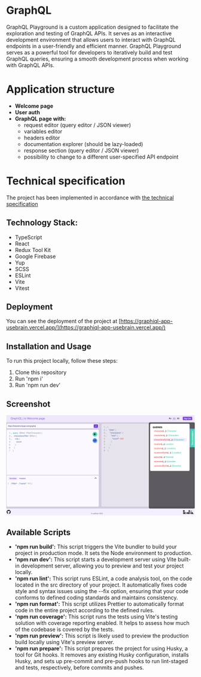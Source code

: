 # GraphQL
GraphQL Playground is a custom application designed to facilitate the exploration and testing of GraphQL APIs. It serves as an interactive development environment that allows users to interact with GraphQL endpoints in a user-friendly and efficient manner. GraphQL Playground serves as a powerful tool for developers to iteratively build and test GraphQL queries, ensuring a smooth development process when working with GraphQL APIs.

# Application structure
- **Welcome page**
- **User auth**
- **GraphQL page with:**
  - request editor (query editor / JSON viewer)
  - variables editor
  - headers editor
  - documentation explorer (should be lazy-loaded)
  - response section (query editor / JSON viewer)
  - possibility to change to a different user-specified API endpoint

# Technical specification
The project has been implemented in accordance with [the technical specification](https://github.com/rolling-scopes-school/tasks/blob/master/react/modules/graphiql.md)

## Technology Stack:
- TypeScript
- React
- Redux Tool Kit
- Google Firebase
- Yup
- SCSS
- ESLint
- Vite
- Vitest

## Deployment
You can see the deployment of the project at [https://graphiql-app-usebrain.vercel.app/](https://graphiql-app-usebrain.vercel.app/)

## Installation and Usage
To run this project locally, follow these steps:

1. Clone this repository
2. Run 'npm i'
3. Run 'npm run dev'

## Screenshot
![Screenshot 1](./src/assets/mainPageScreenShot.png)

## Available Scripts
- **'npm run build':** This script triggers the Vite bundler to build your project in production mode. It sets the Node environment to production.
- **'npm run dev':** This script starts a development server using Vite built-in development server, allowing you to preview and test your project locally.
- **'npm run lint':** This script runs ESLint, a code analysis tool, on the code located in the src directory of your project. It automatically fixes code style and syntax issues using the --fix option, ensuring that your code conforms to defined coding standards and maintains consistency.
- **'npm run format':** This script utilizes Prettier to automatically format code in the entire project according to the defined rules.
- **'npm run coverage':** This script runs the tests using Vite's testing solution with coverage reporting enabled. It helps to assess how much of the codebase is covered by the tests.
- **'npm run preview':** This script is likely used to preview the production build locally using Vite's preview server.
- **'npm run prepare':** This script prepares the project for using Husky, a tool for Git hooks. It removes any existing Husky configuration, installs Husky, and sets up pre-commit and pre-push hooks to run lint-staged and tests, respectively, before commits and pushes.
